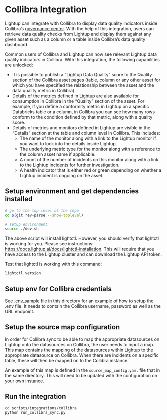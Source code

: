 # Collibra Integration

Lightup can integrate with Collibra to display data quality indicators inside Collibra’s [governance center](https://www.collibra.com/us/en/products/data-governance).  With the help of this integration, users can retrieve data quality checks from Lightup and display them against any given asset such as a column or a table inside Collibra’s data quality dashboard.

Common users of Collibra and Lightup can now see relevant Lightup data quality indicators in Collibra.  With this integration, the following capabilities are unlocked:
* It is possible to publish a “Lightup Data Quality” score to the Quality section of the Collibra asset pages (table, column or any other asset for which you have specified the relationship between the asset and the data quality metric in Collibra)
* Details of the metrics defined in Lightup are also available for consumption in Collibra in the “Quality” section of the asset. For example, if you define a conformity metric in Lightup on a specific Databricks table or a column, in Collibra you can see how many rows conform to the condition defined by that metric, along with a quality score.
* Details of metrics and monitors defined in Lightup are visible in the “Details” section at the table and column level in Collibra. This includes:
  * The name of the monitor along with a link to the Lightup monitor if you want to look into the details inside Lightup.
  * The underlying metric type for the monitor along with a reference to the column asset name if applicable.
  * A count of the number of incidents on this monitor along with a link to the Lightup incidents for further investigation.
  * A health indicator that is either red or green depending on whether a Lightup incident is ongoing  on the asset.

## Setup environment and get dependencies installed

```bash
# go to the top level of the repo
cd $(git rev-parse --show-toplevel)

# setup environment
source ./dev.sh
```

The above script will install lightctl. However, you should verify that lightctl is
working for you. Please see instructions: https://docs.lightup.ai/docs/lightctl-installation. This will require that you have access to the Lightup cluster and can download the Lightup API token.

Test that lightctl is working with this command:
```bash
lightctl version
```

## Setup env for Collibra credentials

See .env_sample file in this directory for an example of how to
setup the .env file. It needs to contain the Collibra username,
password as well as the URL endpoint.

## Setup the source map configuration

In order for Collibra sync to be able to map the appropriate datasources on Lightup onto the datasources on Collibra, the user
needs to input a map. This map contains the mapping of the datasources within Lightup to the appropriate datasource on Collibra. When there are incidents on a specific table, these will then be mapped on to the Collibra instance.

An example of this map is defined in the `source_map_config.yaml` file that in the same directory. This
will need to be updated with the configuration on your own instance.

## Run the integration

```bash
cd scripts/integrations/collibra
python run_collibra_sync.py
```
